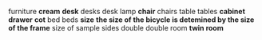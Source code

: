 furniture
**cream**
**desk**
desks
desk lamp
**chair**
chairs
table
tables
**cabinet**
**drawer**
**cot**
bed
beds
**size**
**the size of the bicycle is detemined by the size of the frame**
size of sample
sides
double
double room
**twin room**
